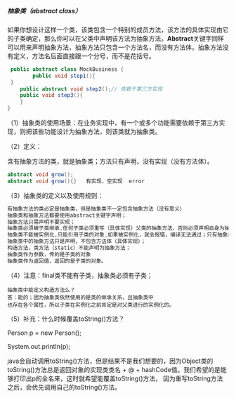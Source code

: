 ##### **抽象类（abstract class）**

如果你想设计这样一个类，该类包含一个特别的成员方法，该方法的具体实现由它的子类确定，那么你可以在父类中声明该方法为抽象方法。**Abstract**关键字同样可以用来声明抽象方法，抽象方法只包含一个方法名，而没有方法体。抽象方法没有定义，方法名后面直接跟一个分号，而不是花括号。 

```java
 public abstract class MockBusiness {
	    public void step1(){
 }
    public abstract void step2();// 依赖于第三方实现
    public void step3(){
    }
}
```

（1）抽象类的使用场景：在业务实现中，有一个或多个功能需要依赖于第三方实现，则把该些功能设计为抽象方法，则该类就为抽象类。

（2）定义：

含有抽象方法的类，就是抽象类；方法只有声明，没有实现（没有方法体）。

```java
abstract void grow();
abstract void grow(){}   有实现，空实现  error 
```

（3）抽象类的定义以及使用规则：

```java
有抽象方法的类必定是抽象类，但是抽象类不一定包含抽象方法（没有意义）
抽象类和抽象方法都要使用abstract关键字声明；
抽象方法只需声明不要实现；
抽象类必须被子类继承,任何子类必须重写（具体实现）父类的抽象方法，否则必须声明自身为抽象类；
抽象类不能被实例化,只能引用子类的对象,如果被实例化，就会报错，编译无法通过；只有抽象类的非抽象子类可以创建对象；
抽象类中的抽象方法只是声明，不包含方法体（具体实现）；
构造方法，类方法（static）不能声明为抽象方法；
抽象类作为参数，传的是子类的对象  
抽象类作为返回值，返回的是子类的对象。
```

（4）注意：final类不能有子类，抽象类必须有子类；

```
抽象类中能定义构造方法么？
答：能的；因为抽象类依然使用的是类的继承关系，且抽象类中
也存在各个属性，所以子类在实例化之前肯定是对父类进行的实例化的。
```

（5）补充：什么时候覆盖toString()方法？

Person p = new Person();

System.out.println(p);

java会自动调用toString()方法，但是结果不是我们想要的，因为Object类的toString()方法总是返回对象的实现类类名 + @ + hashCode值。我们希望的是能够打印出p的全名来，这时就希望能覆盖toString()方法，
因为重写toString方法之后，会优先调用自己的toString()方法。

